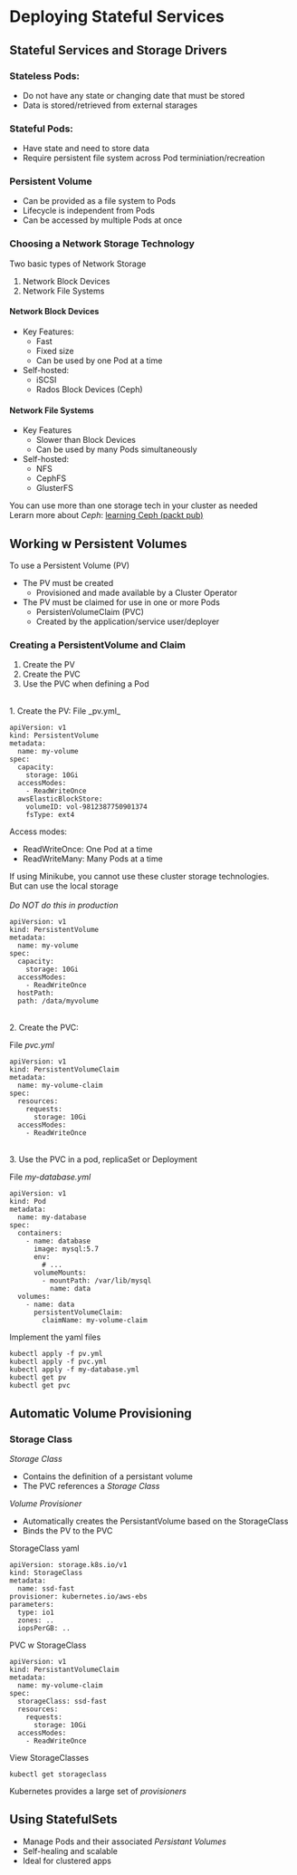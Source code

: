 # Deploying Stateful Services

## Stateful Services and Storage Drivers
### Stateless Pods:
- Do not have any state or changing date that must be stored
- Data is stored/retrieved from external starages

### Stateful Pods:
- Have state and need to store data
- Require persistent file system across Pod terminiation/recreation

### Persistent Volume
- Can be provided as a file system to Pods
- Lifecycle is independent from Pods
- Can be accessed by multiple Pods at once

### Choosing a Network Storage Technology
Two basic types of Network Storage
1. Network Block Devices
1. Network File Systems

#### Network Block Devices
- Key Features:
  - Fast
  - Fixed size
  - Can be used by one Pod at a time
- Self-hosted:
  - iSCSI
  - Rados Block Devices (Ceph)

#### Network File Systems
- Key Features
  - Slower than Block Devices
  - Can be used by many Pods simultaneously
- Self-hosted:
  - NFS
  - CephFS
  - GlusterFS

You can use more than one storage tech in your cluster as needed  
Lerarn more about _Ceph_: [learning Ceph (packt pub)](https://www.packtpub.com/virtualization-and-cloud/learning-ceph-second-edition)

## Working w Persistent Volumes
To use a Persistent Volume (PV)
- The PV must be created
  - Provisioned and made available by a Cluster Operator
- The PV must be claimed for use in one or more Pods
  - PersistenVolumeClaim (PVC)
  - Created by the application/service user/deployer

### Creating a PersistentVolume and Claim
1. Create the PV
1. Create the PVC
1. Use the PVC when defining a Pod

<br>
1. Create the PV:  
File _pv.yml_

    apiVersion: v1
    kind: PersistentVolume
    metadata:
      name: my-volume
    spec:
      capacity:
        storage: 10Gi
      accessModes:
        - ReadWriteOnce
      awsElasticBlockStore:
        volumeID: vol-9812387750901374
        fsType: ext4
Access modes:
- ReadWriteOnce: One Pod at a time
- ReadWriteMany: Many Pods at a time

If using Minikube, you cannot use these cluster storage technologies.  
But can use the local storage  
<br>
_Do NOT do this in production_

    apiVersion: v1
    kind: PersistentVolume
    metadata:
      name: my-volume
    spec:
      capacity:
        storage: 10Gi
      accessModes:
        - ReadWriteOnce
      hostPath:
      path: /data/myvolume
<br>
2. Create the PVC:  

File _pvc.yml_  

    apiVersion: v1
    kind: PersistentVolumeClaim
    metadata:
      name: my-volume-claim
    spec:
      resources:
        requests:
          storage: 10Gi
      accessModes:
        - ReadWriteOnce
<br>
3. Use the PVC in a pod, replicaSet or Deployment 

File _my-database.yml_

    apiVersion: v1
    kind: Pod
    metadata:
      name: my-database
    spec:
      containers:
        - name: database
          image: mysql:5.7
          env:
            # ...
          volumeMounts:
            - mountPath: /var/lib/mysql
              name: data
      volumes:
        - name: data
          persistentVolumeClaim: 
            claimName: my-volume-claim

Implement the yaml files

    kubectl apply -f pv.yml
    kubectl apply -f pvc.yml
    kubectl apply -f my-database.yml
    kubectl get pv
    kubectl get pvc

## Automatic Volume Provisioning
### Storage Class  

_Storage Class_ 
- Contains the definition of a persistant volume  
- The PVC references a _Storage Class_  

_Volume Provisioner_ 
- Automatically creates the PersistantVolume based on the StorageClass
- Binds the PV to the PVC

StorageClass yaml

    apiVersion: storage.k8s.io/v1
    kind: StorageClass
    metadata:
      name: ssd-fast
    provisioner: kubernetes.io/aws-ebs
    parameters:
      type: io1
      zones: ..
      iopsPerGB: ..

PVC w StorageClass 

    apiVersion: v1
    kind: PersistantVolumeClaim
    metadata:
      name: my-volume-claim
    spec:
      storageClass: ssd-fast
      resources:
        requests:
          storage: 10Gi
      accessModes:
        - ReadWriteOnce

View StorageClasses

    kubectl get storageclass

Kubernetes provides a large set of _provisioners_

## Using StatefulSets
- Manage Pods and their associated _Persistant Volumes_
- Self-healing and scalable
- Ideal for clustered apps